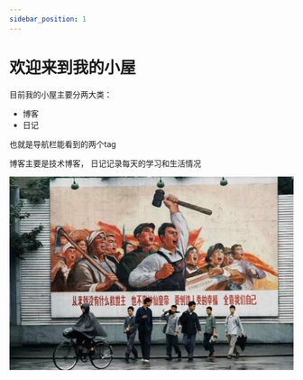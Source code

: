 ```yaml
---
sidebar_position: 1
---
```


# 欢迎来到我的小屋
目前我的小屋主要分两大类：
- 博客
- 日记

也就是导航栏能看到的两个tag

博客主要是技术博客，
日记记录每天的学习和生活情况

![Locale Dropdown](./img/dobyself.jpg)
